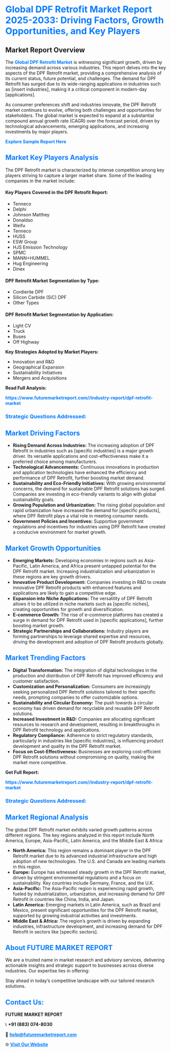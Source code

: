 <h1 style="color: #007BFF;">Global DPF Retrofit Market Report 2025-2033: Driving Factors, Growth Opportunities, and Key Players</h1>

<section id="overview">
<h2>Market Report Overview</h2>
<p>The <a href="https://www.futuremarketreport.com//industry-report/dpf-retrofit-market" style="color: #007BFF; text-decoration: none;"><strong>Global DPF Retrofit Market</strong></a> is witnessing significant growth, driven by increasing demand across various industries. This report delves into the key aspects of the DPF Retrofit market, providing a comprehensive analysis of its current status, future potential, and challenges. The demand for DPF Retrofit has surged due to its wide-ranging applications in industries such as [insert industries], making it a critical component in modern-day [applications].</p>
<p>As consumer preferences shift and industries innovate, the DPF Retrofit market continues to evolve, offering both challenges and opportunities for stakeholders. The global market is expected to expand at a substantial compound annual growth rate (CAGR) over the forecast period, driven by technological advancements, emerging applications, and increasing investments by major players.</p>
</section>

<section id="overview">
<p><a href="https://www.futuremarketreport.com//request-sample/reportId=87446" style="color: #007BFF; text-decoration: none;"><strong>Explore Sample Report Here</strong></a></p>
</section>

<section id="key-players">
<h2 style="color: #007BFF;">Market Key Players Analysis</h2>
<p>The DPF Retrofit market is characterized by intense competition among key players striving to capture a larger market share. Some of the leading companies in the market include:</p>
<h4>Key Players Covered in the DPF Retrofit Report:</h4>
<ul><li>Tenneco</li><li>Delphi</li><li>Johnson Matthey</li><li>Donaldso</li><li>Weifu</li><li>Tenneco</li><li>HUSS</li><li>ESW Group</li><li>HJS Emission Technology</li><li>SPMC</li><li>MANN+HUMMEL</li><li>Hug Engineering</li><li>Dinex</li></ul>
<h4>DPF Retrofit Market Segmentation by Type:</h4>
<ul><li>Cordierite DPF</li><li>Silicon Carbide (SiC) DPF</li><li>Other Types</li></ul>

<h4>DPF Retrofit Market Segmentation by Application:</h4>
<ul><li>Light CV</li><li>Truck</li><li>Buses</li><li>Off Highway</li></ul>
<p><strong>Key Strategies Adopted by Market Players:</strong></p>
<ul>
<li>Innovation and R&D</li>
<li>Geographical Expansion</li>
<li>Sustainability Initiatives</li>
<li>Mergers and Acquisitions</li>
</ul>
</section>

<section>
<p><strong>Read Full Analysis: </strong></p><a href="https://www.futuremarketreport.com//industry-report/dpf-retrofit-market" style="color: #007BFF; text-decoration: none;"><strong>https://www.futuremarketreport.com//industry-report/dpf-retrofit-market</strong></a>
<h3 style="color: #007BFF;">Strategic Questions Addressed:</h3>
</section>

<section id="driving-factors">
<h2 style="color: #007BFF;">Market Driving Factors</h2>
<ul>
<li><strong>Rising Demand Across Industries:</strong> The increasing adoption of DPF Retrofit in industries such as [specific industries] is a major growth driver. Its versatile applications and cost-effectiveness make it a preferred choice among manufacturers.</li>
<li><strong>Technological Advancements:</strong> Continuous innovations in production and application technologies have enhanced the efficiency and performance of DPF Retrofit, further boosting market demand.</li>
<li><strong>Sustainability and Eco-Friendly Initiatives:</strong> With growing environmental concerns, the demand for sustainable DPF Retrofit solutions has surged. Companies are investing in eco-friendly variants to align with global sustainability goals.</li>
<li><strong>Growing Population and Urbanization:</strong> The rising global population and rapid urbanization have increased the demand for [specific products], where DPF Retrofit plays a vital role in meeting consumer needs.</li>
<li><strong>Government Policies and Incentives:</strong> Supportive government regulations and incentives for industries using DPF Retrofit have created a conducive environment for market growth.</li>
</ul>
</section>

<section id="growth-opportunities">
<h2 style="color: #007BFF;">Market Growth Opportunities</h2>
<ul>
<li><strong>Emerging Markets:</strong> Developing economies in regions such as Asia-Pacific, Latin America, and Africa present untapped potential for the DPF Retrofit market. Increasing industrialization and urbanization in these regions are key growth drivers.</li>
<li><strong>Innovative Product Development:</strong> Companies investing in R&D to create innovative DPF Retrofit products with enhanced features and applications are likely to gain a competitive edge.</li>
<li><strong>Expansion into Niche Applications:</strong> The versatility of DPF Retrofit allows it to be utilized in niche markets such as [specific niches], creating opportunities for growth and diversification.</li>
<li><strong>E-commerce Growth:</strong> The rise of e-commerce platforms has created a surge in demand for DPF Retrofit used in [specific applications], further boosting market growth.</li>
<li><strong>Strategic Partnerships and Collaborations:</strong> Industry players are forming partnerships to leverage shared expertise and resources, driving the development and adoption of DPF Retrofit products globally.</li>
</ul>
</section>

<section id="trending-factors">
<h2 style="color: #007BFF;">Market Trending Factors</h2>
<ul>
<li><strong>Digital Transformation:</strong> The integration of digital technologies in the production and distribution of DPF Retrofit has improved efficiency and customer satisfaction.</li>
<li><strong>Customization and Personalization:</strong> Consumers are increasingly seeking personalized DPF Retrofit solutions tailored to their specific needs, prompting companies to offer customizable options.</li>
<li><strong>Sustainability and Circular Economy:</strong> The push towards a circular economy has driven demand for recyclable and reusable DPF Retrofit solutions.</li>
<li><strong>Increased Investment in R&D:</strong> Companies are allocating significant resources to research and development, resulting in breakthroughs in DPF Retrofit technology and applications.</li>
<li><strong>Regulatory Compliance:</strong> Adherence to strict regulatory standards, particularly in industries like [specific industries], is influencing product development and quality in the DPF Retrofit market.</li>
<li><strong>Focus on Cost-Effectiveness:</strong> Businesses are exploring cost-efficient DPF Retrofit solutions without compromising on quality, making the market more competitive.</li>
</ul>
</section>

<section>
<p><strong>Get Full Report: </strong></p><a href="https://www.futuremarketreport.com//industry-report/dpf-retrofit-market" style="color: #007BFF; text-decoration: none;"><strong>https://www.futuremarketreport.com//industry-report/dpf-retrofit-market</strong></a>
<h3 style="color: #007BFF;">Strategic Questions Addressed:</h3>
</section>


<section id="regional-analysis">
<h2 style="color: #007BFF;">Market Regional Analysis</h2>
<p>The global DPF Retrofit market exhibits varied growth patterns across different regions. The key regions analyzed in this report include North America, Europe, Asia-Pacific, Latin America, and the Middle East & Africa:</p>
<ul>
<li><strong>North America:</strong> This region remains a dominant player in the DPF Retrofit market due to its advanced industrial infrastructure and high adoption of new technologies. The U.S. and Canada are leading markets in this region.</li>
<li><strong>Europe:</strong> Europe has witnessed steady growth in the DPF Retrofit market, driven by stringent environmental regulations and a focus on sustainability. Key countries include Germany, France, and the U.K.</li>
<li><strong>Asia-Pacific:</strong> The Asia-Pacific region is experiencing rapid growth, fueled by industrialization, urbanization, and increasing demand for DPF Retrofit in countries like China, India, and Japan.</li>
<li><strong>Latin America:</strong> Emerging markets in Latin America, such as Brazil and Mexico, present significant opportunities for the DPF Retrofit market, supported by growing industrial activities and investments.</li>
<li><strong>Middle East & Africa:</strong> The region’s growth is driven by expanding industries, infrastructure development, and increasing demand for DPF Retrofit in sectors like [specific sectors].</li>
</ul>
</section>

<footer>
<h2 style="color: #007BFF;">About FUTURE MARKET REPORT</h2>
<p>We are a trusted name in market research and advisory services, delivering actionable insights and strategic support to businesses across diverse industries. Our expertise lies in offering:</p>

<p>Stay ahead in today’s competitive landscape with our tailored research solutions.</p>

<h2 style="color: #007BFF;">Contact Us:</h2>
<p><strong>FUTURE MARKET REPORT</strong></p>
<p>📞 <strong>+91 (883) 074-8030</strong></p>
<p>📧 <strong><a href="mailto:help@futuremarketreport.com" style="color: #007BFF;">help@futuremarketreport.com</a></strong></p>
<p>🌐 <strong><a href="https://www.futuremarketreport.com/" style="color: #007BFF;">Visit Our Website</a></strong></p>
</footer>